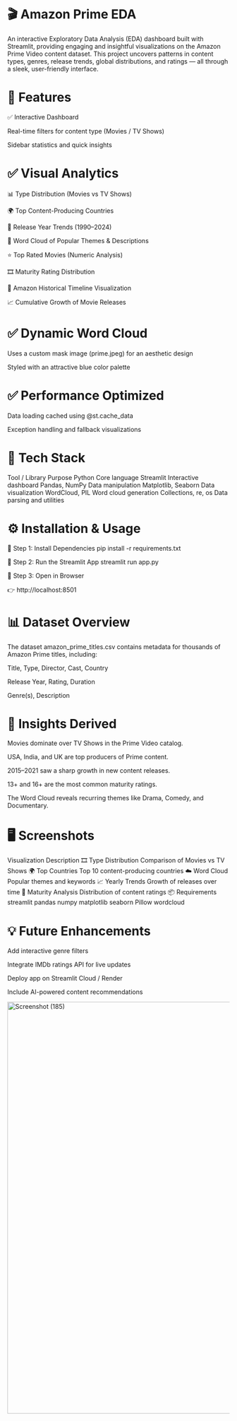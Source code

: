 # 🎬 Amazon Prime EDA

An interactive Exploratory Data Analysis (EDA) dashboard built with Streamlit, providing engaging and insightful visualizations on the Amazon Prime Video content dataset.
This project uncovers patterns in content types, genres, release trends, global distributions, and ratings — all through a sleek, user-friendly interface.

# 🚀 Features

✅ Interactive Dashboard

Real-time filters for content type (Movies / TV Shows)

Sidebar statistics and quick insights

# ✅ Visual Analytics

📊 Type Distribution (Movies vs TV Shows)

🌍 Top Content-Producing Countries

📅 Release Year Trends (1990–2024)

🧠 Word Cloud of Popular Themes & Descriptions

⭐ Top Rated Movies (Numeric Analysis)

🎞️ Maturity Rating Distribution

🧭 Amazon Historical Timeline Visualization

📈 Cumulative Growth of Movie Releases

# ✅ Dynamic Word Cloud

Uses a custom mask image (prime.jpeg) for an aesthetic design

Styled with an attractive blue color palette

# ✅ Performance Optimized

Data loading cached using @st.cache_data

Exception handling and fallback visualizations

# 🧩 Tech Stack
Tool / Library	Purpose
Python	Core language
Streamlit	Interactive dashboard
Pandas, NumPy	Data manipulation
Matplotlib, Seaborn	Data visualization
WordCloud, PIL	Word cloud generation
Collections, re, os	Data parsing and utilities


# ⚙️ Installation & Usage

🔹 Step 1: Install Dependencies
pip install -r requirements.txt

🔹 Step 2: Run the Streamlit App
streamlit run app.py

🔹 Step 3: Open in Browser

👉 http://localhost:8501

# 📊 Dataset Overview

The dataset amazon_prime_titles.csv contains metadata for thousands of Amazon Prime titles, including:

Title, Type, Director, Cast, Country

Release Year, Rating, Duration

Genre(s), Description

# 🧠 Insights Derived

Movies dominate over TV Shows in the Prime Video catalog.

USA, India, and UK are top producers of Prime content.

2015–2021 saw a sharp growth in new content releases.

13+ and 16+ are the most common maturity ratings.

The Word Cloud reveals recurring themes like Drama, Comedy, and Documentary.

# 🖥️ Screenshots
Visualization	Description
🎞️ Type Distribution	Comparison of Movies vs TV Shows
🌍 Top Countries	Top 10 content-producing countries
☁️ Word Cloud	Popular themes and keywords
📈 Yearly Trends	Growth of releases over time
🧩 Maturity Analysis	Distribution of content ratings
📦 Requirements
streamlit
pandas
numpy
matplotlib
seaborn
Pillow
wordcloud

# 💡 Future Enhancements

Add interactive genre filters

Integrate IMDb ratings API for live updates

Deploy app on Streamlit Cloud / Render

Include AI-powered content recommendations


<img width="1918" height="932" alt="Screenshot (185)" src="https://github.com/user-attachments/assets/51bd9b48-ce0d-4c73-ad79-a91e01b54a42" />

